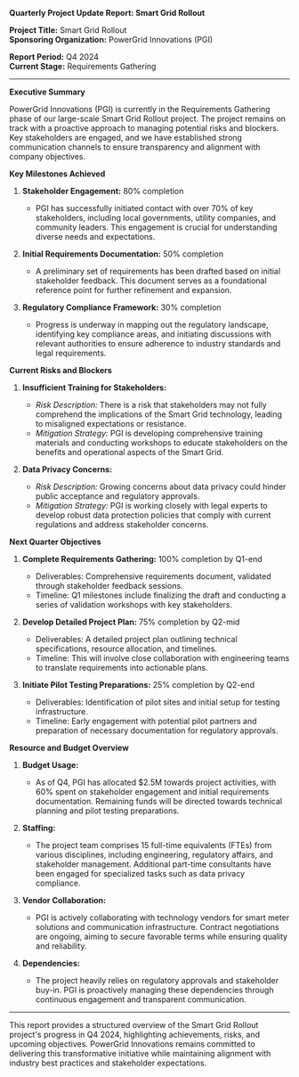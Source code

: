 **Quarterly Project Update Report: Smart Grid Rollout**

**Project Title:** Smart Grid Rollout  
**Sponsoring Organization:** PowerGrid Innovations (PGI)  

**Report Period:** Q4 2024  
**Current Stage:** Requirements Gathering

---

**Executive Summary**

PowerGrid Innovations (PGI) is currently in the Requirements Gathering phase of our large-scale Smart Grid Rollout project. The project remains on track with a proactive approach to managing potential risks and blockers. Key stakeholders are engaged, and we have established strong communication channels to ensure transparency and alignment with company objectives.

**Key Milestones Achieved**

1. **Stakeholder Engagement:** 80% completion
   - PGI has successfully initiated contact with over 70% of key stakeholders, including local governments, utility companies, and community leaders. This engagement is crucial for understanding diverse needs and expectations.

2. **Initial Requirements Documentation:** 50% completion
   - A preliminary set of requirements has been drafted based on initial stakeholder feedback. This document serves as a foundational reference point for further refinement and expansion.

3. **Regulatory Compliance Framework:** 30% completion
   - Progress is underway in mapping out the regulatory landscape, identifying key compliance areas, and initiating discussions with relevant authorities to ensure adherence to industry standards and legal requirements.

**Current Risks and Blockers**

1. **Insufficient Training for Stakeholders:** 
   - *Risk Description:* There is a risk that stakeholders may not fully comprehend the implications of the Smart Grid technology, leading to misaligned expectations or resistance.
   - *Mitigation Strategy:* PGI is developing comprehensive training materials and conducting workshops to educate stakeholders on the benefits and operational aspects of the Smart Grid.

2. **Data Privacy Concerns:** 
   - *Risk Description:* Growing concerns about data privacy could hinder public acceptance and regulatory approvals.
   - *Mitigation Strategy:* PGI is working closely with legal experts to develop robust data protection policies that comply with current regulations and address stakeholder concerns.

**Next Quarter Objectives**

1. **Complete Requirements Gathering:** 100% completion by Q1-end
   - Deliverables: Comprehensive requirements document, validated through stakeholder feedback sessions.
   - Timeline: Q1 milestones include finalizing the draft and conducting a series of validation workshops with key stakeholders.

2. **Develop Detailed Project Plan:** 75% completion by Q2-mid
   - Deliverables: A detailed project plan outlining technical specifications, resource allocation, and timelines.
   - Timeline: This will involve close collaboration with engineering teams to translate requirements into actionable plans.

3. **Initiate Pilot Testing Preparations:** 25% completion by Q2-end
   - Deliverables: Identification of pilot sites and initial setup for testing infrastructure.
   - Timeline: Early engagement with potential pilot partners and preparation of necessary documentation for regulatory approvals.

**Resource and Budget Overview**

1. **Budget Usage:** 
   - As of Q4, PGI has allocated $2.5M towards project activities, with 60% spent on stakeholder engagement and initial requirements documentation. Remaining funds will be directed towards technical planning and pilot testing preparations.

2. **Staffing:**
   - The project team comprises 15 full-time equivalents (FTEs) from various disciplines, including engineering, regulatory affairs, and stakeholder management. Additional part-time consultants have been engaged for specialized tasks such as data privacy compliance.

3. **Vendor Collaboration:**
   - PGI is actively collaborating with technology vendors for smart meter solutions and communication infrastructure. Contract negotiations are ongoing, aiming to secure favorable terms while ensuring quality and reliability.

4. **Dependencies:**
   - The project heavily relies on regulatory approvals and stakeholder buy-in. PGI is proactively managing these dependencies through continuous engagement and transparent communication.

---

This report provides a structured overview of the Smart Grid Rollout project's progress in Q4 2024, highlighting achievements, risks, and upcoming objectives. PowerGrid Innovations remains committed to delivering this transformative initiative while maintaining alignment with industry best practices and stakeholder expectations.